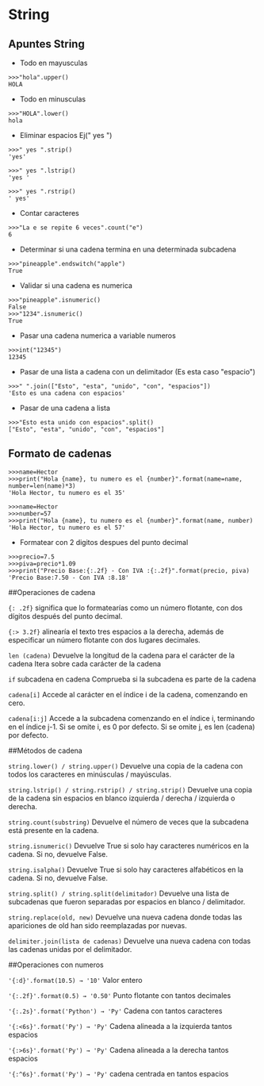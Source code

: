 # String

## Apuntes String

- Todo en mayusculas
```
>>>"hola".upper()
HOLA
```
- Todo en minusculas
```
>>>"HOLA".lower()
hola
```
- Eliminar espacios Ej(" yes ")

```
>>>" yes ".strip()
'yes'

>>>" yes ".lstrip()
'yes '

>>>" yes ".rstrip()
' yes'
```

- Contar caracteres
```
>>>"La e se repite 6 veces".count("e")
6
```
- Determinar si una cadena termina en una determinada subcadena
```
>>>"pineapple".endswitch("apple")
True
```
- Validar si una cadena es numerica
```
>>>"pineapple".isnumeric()
False
>>>"1234".isnumeric()
True
```
- Pasar una cadena numerica a variable numeros
```
>>>int("12345")
12345
```
- Pasar de una lista a cadena con un delimitador (Es esta caso "espacio")
```
>>>" ".join(["Esto", "esta", "unido", "con", "espacios"])
'Esto es una cadena con espacios'
```
- Pasar de una cadena a lista
```
>>>"Esto esta unido con espacios".split()
["Esto", "esta", "unido", "con", "espacios"]
```

## Formato de cadenas

```
>>>name=Hector
>>>print("Hola {name}, tu numero es el {number}".format(name=name, number=len(name)*3)
'Hola Hector, tu numero es el 35'

>>>name=Hector
>>>number=57
>>>print("Hola {name}, tu numero es el {number}".format(name, number)
'Hola Hector, tu numero es el 57'
```
- Formatear con 2 digitos despues del punto decimal
```
>>>precio=7.5
>>>piva=precio*1.09
>>>print("Precio Base:{:.2f} - Con IVA :{:.2f}".format(precio, piva)
'Precio Base:7.50 - Con IVA :8.18'
```
##Operaciones de cadena

`{: .2f}` significa que lo formatearías como un número flotante, con dos dígitos después del punto decimal.

`{:> 3.2f}`  alinearía el texto tres espacios a la derecha, además de especificar un número flotante con dos lugares decimales.

`len (cadena)` Devuelve la longitud de la cadena para el carácter de la cadena Itera sobre cada carácter de la cadena

`if` subcadena en cadena Comprueba si la subcadena es parte de la cadena

`cadena[i]` Accede al carácter en el índice i de la cadena, comenzando en cero.

`cadena[i:j]` Accede a la subcadena comenzando en el índice i, terminando en el índice j-1. Si se omite i, es 0 por defecto. Si se omite j, es len (cadena) por defecto.

##Métodos de cadena

`string.lower() / string.upper()` Devuelve una copia de la cadena con todos los caracteres en minúsculas / mayúsculas.

`string.lstrip() / string.rstrip() / string.strip()` Devuelve una copia de la cadena sin espacios en blanco izquierda / derecha / izquierda o derecha.

`string.count(substring)` Devuelve el número de veces que la subcadena está presente en la cadena.

`string.isnumeric()` Devuelve True si solo hay caracteres numéricos en la cadena. Si no, devuelve False.

`string.isalpha()` Devuelve True si solo hay caracteres alfabéticos en la cadena. Si no, devuelve False.

`string.split() / string.split(delimitador)` Devuelve una lista de subcadenas que fueron separadas por espacios en blanco / delimitador.

`string.replace(old, new)` Devuelve una nueva cadena donde todas las apariciones de old han sido reemplazadas por nuevas.

`delimiter.join(lista de cadenas)` Devuelve una nueva cadena con todas las cadenas unidas por el delimitador. 

##Operaciones con numeros

`'{:d}'.format(10.5) → '10'`  Valor entero

`'{:.2f}'.format(0.5) → '0.50'` Punto flotante con tantos decimales

`'{:.2s}'.format('Python') → 'Py'` Cadena con tantos caracteres

`'{:<6s}'.format('Py') → 'Py'` Cadena alineada a la izquierda tantos espacios

`'{:>6s}'.format('Py') → 'Py'` Cadena alineada a la derecha tantos espacios

`'{:^6s}'.format('Py') → 'Py'` cadena centrada en tantos espacios
